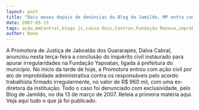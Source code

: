 ```yaml
---
layout: post
title: "Dois meses depois de denúncias do Blog de Jamildo, MP entra com ação de improbidade contra Fundação Yapoatan"
date: 2007-05-15
tags: ação,AmCentral,blogs jc,caixa dois,Contran,Fundação Renova,improbidade administrativa
author: None
---
```

A Promotora de Justi&ccedil;a de Jaboat&atilde;o dos Guararapes, Dalva Cabral, anunciou nesta ter&ccedil;a-feira a conclus&atilde;o do inqu&eacute;rito civil instaurado para apurar irregularidades na Funda&ccedil;&atilde;o Yapoatan, ligada &agrave; prefeitura do munic&iacute;pio.
No in&iacute;cio da tarde de hoje, a Promotora entrou com a&ccedil;&atilde;o civil por ato de improbidade administrativa contra os respons&aacute;veis pelo acordo trabalhista firmado irregularmente, no valor de R$ 960 mil, com uma ex-diretora da institui&ccedil;&atilde;o. 
Todo o caso foi denunciado com exclusividade, pelo Blog de Jamildo, no dia 13 de mar&ccedil;o de 2007. Releia a primeira mat&eacute;ria aqui. Veja aqui tudo o que j&aacute; foi publicado. 